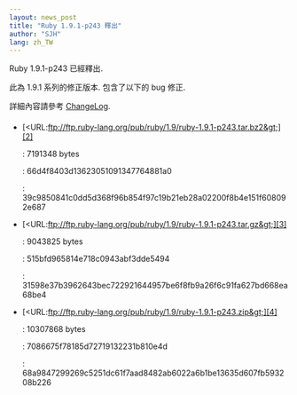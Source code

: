 ```yaml
---
layout: news_post
title: "Ruby 1.9.1-p243 釋出"
author: "SJH"
lang: zh_TW
---
```


Ruby 1.9.1-p243 已經釋出.

此為 1.9.1 系列的修正版本. 包含了以下的 bug 修正.

詳細內容請參考 [ChangeLog][1].

#### 

* [&lt;URL:ftp://ftp.ruby-lang.org/pub/ruby/1.9/ruby-1.9.1-p243.tar.bz2&gt;][2]
  
  : 7191348 bytes
  
  
  : 66d4f8403d13623051091347764881a0
  
  
  : 39c9850841c0dd5d368f96b854f97c19b21eb28a02200f8b4e151f608092e687

* [&lt;URL:ftp://ftp.ruby-lang.org/pub/ruby/1.9/ruby-1.9.1-p243.tar.gz&gt;][3]
  
  : 9043825 bytes
  
  
  : 515bfd965814e718c0943abf3dde5494
  
  
  : 31598e37b3962643bec722921644957be6f8fb9a26f6c91fa627bd668ea68be4

* [&lt;URL:ftp://ftp.ruby-lang.org/pub/ruby/1.9/ruby-1.9.1-p243.zip&gt;][4]
  
  : 10307868 bytes
  
  
  : 7086675f78185d72719132231b810e4d
  
  
  : 68a9847299269c5251dc61f7aad8482ab6022a6b1be13635d607fb593208b226



[1]: http://svn.ruby-lang.org/repos/ruby/branches/ruby_1_9_1/ChangeLog 
[2]: ftp://ftp.ruby-lang.org/pub/ruby/1.9/ruby-1.9.1-p243.tar.bz2 
[3]: ftp://ftp.ruby-lang.org/pub/ruby/1.9/ruby-1.9.1-p243.tar.gz 
[4]: ftp://ftp.ruby-lang.org/pub/ruby/1.9/ruby-1.9.1-p243.zip 
